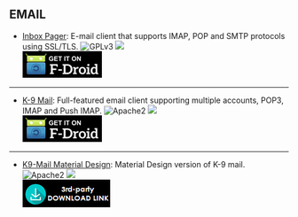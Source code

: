 ## EMAIL

* [Inbox Pager](http://v.ht/QOZN): E-mail client that supports IMAP, POP and SMTP protocols using SSL/TLS.
![GPLv3](https://img.shields.io/badge/License-GPLv3-brightgreen.svg?style=flat-square)
[![](https://img.shields.io/badge/Source-Github-lightgrey.svg?style=flat-square)](https://github.com/itprojects/InboxPager)  
[![](Pictures/F-Droid.png)](http://v.ht/QOZN)

***

* [K-9 Mail](http://v.ht/scfZ): Full-featured email client supporting multiple accounts, POP3, IMAP and Push IMAP.
![Apache2](https://img.shields.io/badge/License-Apache%202.0-yellowgreen.svg?style=flat-square)
[![](https://img.shields.io/badge/Source-Github-lightgrey.svg?style=flat-square)](https://github.com/k9mail/k-9)  
[![](Pictures/F-Droid.png)](http://v.ht/scfZ)

***

* [K9-Mail Material Design](http://v.ht/h0Wj): Material Design version of K-9 mail.
![Apache2](https://img.shields.io/badge/License-Apache%202.0-yellowgreen.svg?style=flat-square)
[![](https://img.shields.io/badge/Source-Github-lightgrey.svg?style=flat-square)](https://github.com/scoute-dich/K9-MailClient)  
[![](Pictures/3rd-party.png)](http://forum.xda-developers.com/showpost.php?p=67674989&postcount=2)